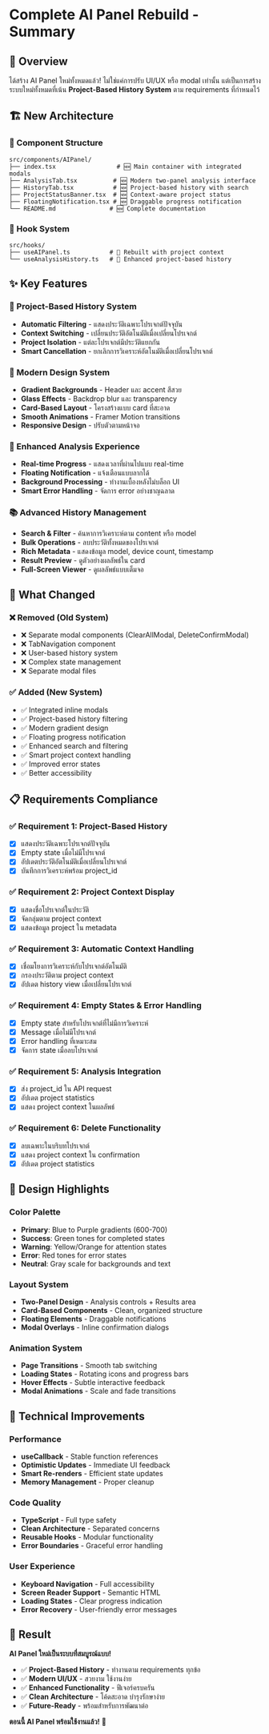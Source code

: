 # Complete AI Panel Rebuild - Summary

## 🎯 Overview

ได้สร้าง AI Panel ใหม่ทั้งหมดแล้ว! ไม่ใช่แค่การปรับ UI/UX หรือ modal เท่านั้น แต่เป็นการสร้างระบบใหม่ทั้งหมดที่เน้น **Project-Based History System** ตาม requirements ที่กำหนดไว้

## 🏗️ New Architecture

### 📁 Component Structure
```
src/components/AIPanel/
├── index.tsx                 # 🆕 Main container with integrated modals
├── AnalysisTab.tsx          # 🆕 Modern two-panel analysis interface
├── HistoryTab.tsx           # 🆕 Project-based history with search
├── ProjectStatusBanner.tsx  # 🆕 Context-aware project status
├── FloatingNotification.tsx # 🆕 Draggable progress notification
└── README.md               # 🆕 Complete documentation
```

### 🔧 Hook System
```
src/hooks/
├── useAIPanel.ts           # 🔄 Rebuilt with project context
└── useAnalysisHistory.ts   # 🔄 Enhanced project-based history
```

## ✨ Key Features

### 🎯 Project-Based History System
- **Automatic Filtering** - แสดงประวัติเฉพาะโปรเจกต์ปัจจุบัน
- **Context Switching** - เปลี่ยนประวัติอัตโนมัติเมื่อเปลี่ยนโปรเจกต์
- **Project Isolation** - แต่ละโปรเจกต์มีประวัติแยกกัน
- **Smart Cancellation** - ยกเลิกการวิเคราะห์อัตโนมัติเมื่อเปลี่ยนโปรเจกต์

### 🎨 Modern Design System
- **Gradient Backgrounds** - Header และ accent สีสวย
- **Glass Effects** - Backdrop blur และ transparency
- **Card-Based Layout** - โครงสร้างแบบ card ที่สะอาด
- **Smooth Animations** - Framer Motion transitions
- **Responsive Design** - ปรับตัวตามหน้าจอ

### 🚀 Enhanced Analysis Experience
- **Real-time Progress** - แสดงเวลาที่ผ่านไปแบบ real-time
- **Floating Notification** - แจ้งเตือนแบบลากได้
- **Background Processing** - ทำงานเบื้องหลังไม่บล็อก UI
- **Smart Error Handling** - จัดการ error อย่างชาญฉลาด

### 📚 Advanced History Management
- **Search & Filter** - ค้นหาการวิเคราะห์ตาม content หรือ model
- **Bulk Operations** - ลบประวัติทั้งหมดของโปรเจกต์
- **Rich Metadata** - แสดงข้อมูล model, device count, timestamp
- **Result Preview** - ดูตัวอย่างผลลัพธ์ใน card
- **Full-Screen Viewer** - ดูผลลัพธ์แบบเต็มจอ

## 🔄 What Changed

### ❌ Removed (Old System)
- ❌ Separate modal components (ClearAllModal, DeleteConfirmModal)
- ❌ TabNavigation component
- ❌ User-based history system
- ❌ Complex state management
- ❌ Separate modal files

### ✅ Added (New System)
- ✅ Integrated inline modals
- ✅ Project-based history filtering
- ✅ Modern gradient design
- ✅ Floating progress notification
- ✅ Enhanced search and filtering
- ✅ Smart project context handling
- ✅ Improved error states
- ✅ Better accessibility

## 📋 Requirements Compliance

### ✅ Requirement 1: Project-Based History
- [x] แสดงประวัติเฉพาะโปรเจกต์ปัจจุบัน
- [x] Empty state เมื่อไม่มีโปรเจกต์
- [x] อัปเดตประวัติอัตโนมัติเมื่อเปลี่ยนโปรเจกต์
- [x] บันทึกการวิเคราะห์พร้อม project_id

### ✅ Requirement 2: Project Context Display
- [x] แสดงชื่อโปรเจกต์ในประวัติ
- [x] จัดกลุ่มตาม project context
- [x] แสดงข้อมูล project ใน metadata

### ✅ Requirement 3: Automatic Context Handling
- [x] เชื่อมโยงการวิเคราะห์กับโปรเจกต์อัตโนมัติ
- [x] กรองประวัติตาม project context
- [x] อัปเดต history view เมื่อเปลี่ยนโปรเจกต์

### ✅ Requirement 4: Empty States & Error Handling
- [x] Empty state สำหรับโปรเจกต์ที่ไม่มีการวิเคราะห์
- [x] Message เมื่อไม่มีโปรเจกต์
- [x] Error handling ที่เหมาะสม
- [x] จัดการ state เมื่อลบโปรเจกต์

### ✅ Requirement 5: Analysis Integration
- [x] ส่ง project_id ใน API request
- [x] อัปเดต project statistics
- [x] แสดง project context ในผลลัพธ์

### ✅ Requirement 6: Delete Functionality
- [x] ลบเฉพาะในบริบทโปรเจกต์
- [x] แสดง project context ใน confirmation
- [x] อัปเดต project statistics

## 🎨 Design Highlights

### Color Palette
- **Primary**: Blue to Purple gradients (600-700)
- **Success**: Green tones for completed states
- **Warning**: Yellow/Orange for attention states
- **Error**: Red tones for error states
- **Neutral**: Gray scale for backgrounds and text

### Layout System
- **Two-Panel Design** - Analysis controls + Results area
- **Card-Based Components** - Clean, organized structure
- **Floating Elements** - Draggable notifications
- **Modal Overlays** - Inline confirmation dialogs

### Animation System
- **Page Transitions** - Smooth tab switching
- **Loading States** - Rotating icons and progress bars
- **Hover Effects** - Subtle interactive feedback
- **Modal Animations** - Scale and fade transitions

## 🚀 Technical Improvements

### Performance
- **useCallback** - Stable function references
- **Optimistic Updates** - Immediate UI feedback
- **Smart Re-renders** - Efficient state updates
- **Memory Management** - Proper cleanup

### Code Quality
- **TypeScript** - Full type safety
- **Clean Architecture** - Separated concerns
- **Reusable Hooks** - Modular functionality
- **Error Boundaries** - Graceful error handling

### User Experience
- **Keyboard Navigation** - Full accessibility
- **Screen Reader Support** - Semantic HTML
- **Loading States** - Clear progress indication
- **Error Recovery** - User-friendly error messages

## 🎉 Result

**AI Panel ใหม่เป็นระบบที่สมบูรณ์แบบ!**

- ✅ **Project-Based History** - ทำงานตาม requirements ทุกข้อ
- ✅ **Modern UI/UX** - สวยงาม ใช้งานง่าย
- ✅ **Enhanced Functionality** - ฟีเจอร์ครบครัน
- ✅ **Clean Architecture** - โค้ดสะอาด บำรุงรักษาง่าย
- ✅ **Future-Ready** - พร้อมสำหรับการพัฒนาต่อ

**ตอนนี้ AI Panel พร้อมใช้งานแล้ว!** 🚀